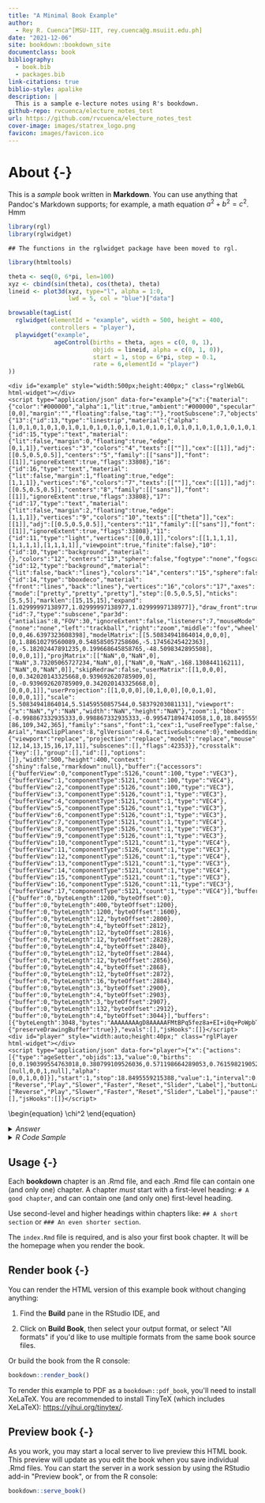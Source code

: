 ```yaml
--- 
title: "A Minimal Book Example"
author: 
  - Rey R. Cuenca^[MSU-IIT, rey.cuenca@g.msuiit.edu.ph]
date: "2021-12-06"
site: bookdown::bookdown_site
documentclass: book
bibliography: 
  - book.bib
  - packages.bib
link-citations: true
biblio-style: apalike
description: |
  This is a sample e-lecture notes using R's bookdown.
github-repo: rvcuenca/electure_notes_test
url: https://github.com/rvcuenca/electure_notes_test
cover-image: images/statrex_logo.png
favicon: images/favicon.ico
---
```


# About {-}

This is a _sample_ book written in **Markdown**. You can use anything that Pandoc's Markdown supports; for example, a math equation $a^2 + b^2 = c^2$. Hmm



<!-- ```{r} -->
<!-- library(leaflet) -->
<!-- orstationc <- read.csv("./data/orstationc.csv") -->
<!-- pal <- colorQuantile("YlOrRd", NULL, n = 8) -->
<!-- leaflet(data = orstationc) %>%  -->
<!--   addTiles() %>% -->
<!--   addCircleMarkers(color = ~pal(tann)) -->
<!-- ``` -->


<!-- ```{r} -->
<!-- library(dygraphs) -->
<!-- dygraph(nhtemp, main = "New Haven Temperatures") %>%  -->
<!--   dyRangeSelector(dateWindow = c("1920-01-01", "1960-01-01")) -->
<!-- ``` -->



<!-- ```{r} -->
<!-- library(ggplot2) -->
<!-- library(plotly) -->
<!-- p <- ggplot(data = diamonds, aes(x = cut, fill = clarity)) + -->
<!--             geom_bar(position = "dodge") -->
<!-- ggplotly(p) -->
<!-- ``` -->



<!-- ```{r} -->
<!-- library(rbokeh) -->
<!-- figure() %>% -->
<!--   ly_points(Sepal.Length, Sepal.Width, data = iris, -->
<!--     color = Species, glyph = Species, -->
<!--     hover = list(Sepal.Length, Sepal.Width)) -->
<!-- ``` -->

<!-- ```{r} -->
<!-- library(magrittr) -->
<!-- library(highcharter) -->
<!-- hchart(mtcars, "scatter", hcaes(wt, mpg, z = drat, color = hp)) %>% -->
<!--   hc_title(text = "Scatter chart with size and color") -->
<!-- ``` -->

<!-- ```{r} -->
<!-- library(visNetwork) -->
<!-- nodes <- data.frame(id = 1:6, title = paste("node", 1:6),  -->
<!--                     shape = c("dot", "square"), -->
<!--                     size = 10:15, color = c("blue", "red")) -->
<!-- edges <- data.frame(from = 1:5, to = c(5, 4, 6, 3, 3)) -->
<!-- visNetwork(nodes, edges) %>% -->
<!--   visOptions(highlightNearest = TRUE, nodesIdSelection = TRUE) -->
<!-- ``` -->



<!-- ```{r} -->
<!-- library(networkD3) -->
<!-- data(MisLinks, MisNodes) -->
<!-- forceNetwork(Links = MisLinks, Nodes = MisNodes, Source = "source", -->
<!--              Target = "target", Value = "value", NodeID = "name", -->
<!--              Group = "group", opacity = 0.4) -->
<!-- ``` -->



<!-- ```{r} -->
<!-- library(DT) -->
<!-- datatable(iris, options = list(pageLength = 5)) -->
<!-- ``` -->


<!-- ```{r} -->
<!-- library(threejs) -->
<!-- z <- seq(-10, 10, 0.01) -->
<!-- x <- cos(z) -->
<!-- y <- sin(z) -->
<!-- scatterplot3js(x,y,z, color=rainbow(length(z))) -->
<!-- ``` -->




```r
library(rgl)
library(rglwidget)
```

```
## The functions in the rglwidget package have been moved to rgl.
```

```r
library(htmltools)

theta <- seq(0, 6*pi, len=100)
xyz <- cbind(sin(theta), cos(theta), theta)
lineid <- plot3d(xyz, type="l", alpha = 1:0, 
                 lwd = 5, col = "blue")["data"]

browsable(tagList(
  rglwidget(elementId = "example", width = 500, height = 400,
            controllers = "player"),
  playwidget("example", 
             ageControl(births = theta, ages = c(0, 0, 1),
                        objids = lineid, alpha = c(0, 1, 0)),
                        start = 1, stop = 6*pi, step = 0.1, 
                        rate = 6,elementId = "player")
))
```

```{=html}
<div id="example" style="width:500px;height:400px;" class="rglWebGL html-widget"></div>
<script type="application/json" data-for="example">{"x":{"material":{"color":"#000000","alpha":1,"lit":true,"ambient":"#000000","specular":"#FFFFFF","emission":"#000000","shininess":50,"smooth":true,"front":"filled","back":"filled","size":3,"lwd":1,"fog":true,"point_antialias":false,"line_antialias":false,"texture":null,"textype":"rgb","texmipmap":false,"texminfilter":"linear","texmagfilter":"linear","texenvmap":false,"depth_mask":true,"depth_test":"less","isTransparent":false,"polygon_offset":[0,0],"margin":"","floating":false,"tag":""},"rootSubscene":7,"objects":{"13":{"id":13,"type":"linestrip","material":{"alpha":[1,0,1,0,1,0,1,0,1,0,1,0,1,0,1,0,1,0,1,0,1,0,1,0,1,0,1,0,1,0,1,0,1,0,1,0,1,0,1,0,1,0,1,0,1,0,1,0,1,0,1,0,1,0,1,0,1,0,1,0,1,0,1,0,1,0,1,0,1,0,1,0,1,0,1,0,1,0,1,0,1,0,1,0,1,0,1,0,1,0,1,0,1,0,1,0,1,0,1,0],"lit":false,"lwd":5,"isTransparent":true},"vertices":"0","colors":"1","centers":"2","ignoreExtent":false,"flags":41056},"15":{"id":15,"type":"text","material":{"lit":false,"margin":0,"floating":true,"edge":[0,1,1]},"vertices":"3","colors":"4","texts":[[""]],"cex":[[1]],"adj":[[0.5,0.5,0.5]],"centers":"5","family":[["sans"]],"font":[[1]],"ignoreExtent":true,"flags":33808},"16":{"id":16,"type":"text","material":{"lit":false,"margin":1,"floating":true,"edge":[1,1,1]},"vertices":"6","colors":"7","texts":[[""]],"cex":[[1]],"adj":[[0.5,0.5,0.5]],"centers":"8","family":[["sans"]],"font":[[1]],"ignoreExtent":true,"flags":33808},"17":{"id":17,"type":"text","material":{"lit":false,"margin":2,"floating":true,"edge":[1,1,1]},"vertices":"9","colors":"10","texts":[["theta"]],"cex":[[1]],"adj":[[0.5,0.5,0.5]],"centers":"11","family":[["sans"]],"font":[[1]],"ignoreExtent":true,"flags":33808},"11":{"id":11,"type":"light","vertices":[[0,0,1]],"colors":[[1,1,1,1],[1,1,1,1],[1,1,1,1]],"viewpoint":true,"finite":false},"10":{"id":10,"type":"background","material":{},"colors":"12","centers":"13","sphere":false,"fogtype":"none","fogscale":1,"flags":32768},"12":{"id":12,"type":"background","material":{"lit":false,"back":"lines"},"colors":"14","centers":"15","sphere":false,"fogtype":"none","fogscale":1,"flags":32768},"14":{"id":14,"type":"bboxdeco","material":{"front":"lines","back":"lines"},"vertices":"16","colors":"17","axes":{"mode":["pretty","pretty","pretty"],"step":[0.5,0.5,5],"nticks":[5,5,5],"marklen":[15,15,15],"expand":[1.02999997138977,1.02999997138977,1.02999997138977]},"draw_front":true,"flags":32769},"7":{"id":7,"type":"subscene","par3d":{"antialias":8,"FOV":30,"ignoreExtent":false,"listeners":7,"mouseMode":{"none":"none","left":"trackball","right":"zoom","middle":"fov","wheel":"pull"},"observer":[0,0,46.6397323608398],"modelMatrix":[[5.50834941864014,0,0,0],[0,1.88610279560089,0.548585057258606,-5.17456245422363],[0,-5.18202447891235,0.199668645858765,-48.5098342895508],[0,0,0,1]],"projMatrix":[["NaN",0,"NaN",0],["NaN",3.73205065727234,"NaN",0],["NaN",0,"NaN",-168.130844116211],["NaN",0,"NaN",0]],"skipRedraw":false,"userMatrix":[[1,0,0,0],[0,0.342020143325668,0.939692620785909,0],[0,-0.939692620785909,0.342020143325668,0],[0,0,0,1]],"userProjection":[[1,0,0,0],[0,1,0,0],[0,0,1,0],[0,0,0,1]],"scale":[5.50834941864014,5.51459550857544,0.58379203081131],"viewport":{"x":"NaN","y":"NaN","width":"NaN","height":"NaN"},"zoom":1,"bbox":[-0.998867332935333,0.998867332935333,-0.995471894741058,1,0,18.8495559692383],"windowRect":[86,109,342,365],"family":"sans","font":1,"cex":1,"useFreeType":false,"fontname":"TT Arial","maxClipPlanes":8,"glVersion":4.6,"activeSubscene":0},"embeddings":{"viewport":"replace","projection":"replace","model":"replace","mouse":"replace"},"objects":[12,14,13,15,16,17,11],"subscenes":[],"flags":42353}},"crosstalk":{"key":[],"group":[],"id":[],"options":[]},"width":500,"height":400,"context":{"shiny":false,"rmarkdown":null},"buffer":{"accessors":[{"bufferView":0,"componentType":5126,"count":100,"type":"VEC3"},{"bufferView":1,"componentType":5121,"count":100,"type":"VEC4"},{"bufferView":2,"componentType":5126,"count":100,"type":"VEC3"},{"bufferView":3,"componentType":5126,"count":1,"type":"VEC3"},{"bufferView":4,"componentType":5121,"count":1,"type":"VEC4"},{"bufferView":5,"componentType":5126,"count":1,"type":"VEC3"},{"bufferView":6,"componentType":5126,"count":1,"type":"VEC3"},{"bufferView":7,"componentType":5121,"count":1,"type":"VEC4"},{"bufferView":8,"componentType":5126,"count":1,"type":"VEC3"},{"bufferView":9,"componentType":5126,"count":1,"type":"VEC3"},{"bufferView":10,"componentType":5121,"count":1,"type":"VEC4"},{"bufferView":11,"componentType":5126,"count":1,"type":"VEC3"},{"bufferView":12,"componentType":5126,"count":1,"type":"VEC4"},{"bufferView":13,"componentType":5121,"count":1,"type":"VEC3"},{"bufferView":14,"componentType":5121,"count":1,"type":"VEC4"},{"bufferView":15,"componentType":5121,"count":1,"type":"VEC3"},{"bufferView":16,"componentType":5126,"count":11,"type":"VEC3"},{"bufferView":17,"componentType":5121,"count":1,"type":"VEC4"}],"bufferViews":[{"buffer":0,"byteLength":1200,"byteOffset":0},{"buffer":0,"byteLength":400,"byteOffset":1200},{"buffer":0,"byteLength":1200,"byteOffset":1600},{"buffer":0,"byteLength":12,"byteOffset":2800},{"buffer":0,"byteLength":4,"byteOffset":2812},{"buffer":0,"byteLength":12,"byteOffset":2816},{"buffer":0,"byteLength":12,"byteOffset":2828},{"buffer":0,"byteLength":4,"byteOffset":2840},{"buffer":0,"byteLength":12,"byteOffset":2844},{"buffer":0,"byteLength":12,"byteOffset":2856},{"buffer":0,"byteLength":4,"byteOffset":2868},{"buffer":0,"byteLength":12,"byteOffset":2872},{"buffer":0,"byteLength":16,"byteOffset":2884},{"buffer":0,"byteLength":3,"byteOffset":2900},{"buffer":0,"byteLength":4,"byteOffset":2903},{"buffer":0,"byteLength":3,"byteOffset":2907},{"buffer":0,"byteLength":132,"byteOffset":2912},{"buffer":0,"byteLength":4,"byteOffset":3044}],"buffers":[{"byteLength":3048,"bytes":"AAAAAAAAgD8AAAAAFMtBPq5fez8a+EI+i0q+PoWpbT8a+MI+cGcKP2RcVz8TOhI/BakwP6JG\nOT8a+EI/DYhQP5x+FD8gtnM/pN1oP0ex1D4TOpI/pch4P8pqcT4Xmao/xbV/P0HlQj0a+MI/\n8GR9P/u6Eb4dV9s/k+txP3R1p74gtvM/17NdPwAAAL+SCgZAznhBP/SkJ78TOhJAqz8eP8c6\nSb+VaR5Aq5zqPriKY78XmSpAQD+QPlWhdb+YyDZAvqzCPT/Xfr8a+EJAvqzCvT/Xfr+bJ09A\nQD+QvlWhdb8dV1tAq5zqvriKY7+fhmdAqz8ev8c6Sb8gtnNAznhBv/SkJ7+i5X9A17NdvwAA\nAL+SCoZAk+txv3R1p75TIoxA8GR9v/u6Eb4TOpJAxbV/v0HlQj3UUZhApch4v8pqcT6VaZ5A\npN1ov0ex1D5WgaRADYhQv5x+FD8XmapABakwv6JGOT/XsLBAcGcKv2RcVz+YyLZAi0q+voWp\nbT9Z4LxAFMtBvq5fez8a+MJAADCNpQAAgD/bD8lAFMtBPq5fez+bJ89Ai0q+PoWpbT9cP9VA\ncGcKP2RcVz8dV9tABakwP6JGOT/ebuFADYhQP5x+FD+fhudApN1oP0ex1D5fnu1Apch4P8pq\ncT4gtvNAxbV/P0HlQj3hzflA8GR9P/u6Eb6i5f9Ak+txP3R1p76x/gJB17NdPwAAAL+SCgZB\nznhBP/SkJ79yFglBqz8eP8c6Sb9TIgxBq5zqPriKY78zLg9BQD+QPlWhdb8TOhJBvqzCPT/X\nfr/0RRVBvqzCvT/Xfr/UURhBQD+QvlWhdb+1XRtBq5zqvriKY7+VaR5Bqz8ev8c6Sb91dSFB\nznhBv/SkJ79WgSRB17NdvwAAAL82jSdBk+txv3R1p74XmSpB8GR9v/u6Eb73pC1BxbV/v0Hl\nQj3XsDBBpch4v8pqcT64vDNBpN1ov0ex1D6YyDZBDYhQv5x+FD951DlBBakwv6JGOT9Z4DxB\ncGcKv2RcVz857D9Bi0q+voWpbT8a+EJBFMtBvq5fez/6A0ZBADANpgAAgD/bD0lBFMtBPq5f\nez+7G0xBi0q+PoWpbT+bJ09BcGcKP2RcVz98M1JBBakwP6JGOT9cP1VBDYhQP5x+FD89S1hB\npN1oP0ex1D4dV1tBpch4P8pqcT79Yl5BxbV/P0HlQj3ebmFB8GR9P/u6Eb6+emRBk+txP3R1\np76fhmdB17NdPwAAAL9/kmpBznhBP/SkJ79fnm1Bqz8eP8c6Sb9AqnBBq5zqPriKY78gtnNB\nQD+QPlWhdb8BwnZBvqzCPT/Xfr/hzXlBvqzCvT/Xfr/B2XxBQD+QvlWhdb+i5X9Bq5zqvriK\nY7/BeIFBqz8ev8c6Sb+x/oJBznhBv/SkJ7+ihIRB17NdvwAAAL+SCoZBk+txv3R1p76CkIdB\n8GR9v/u6Eb5yFolBxbV/v0HlQj1inIpBpch4v8pqcT5TIoxBpN1ov0ex1D5DqI1BDYhQv5x+\nFD8zLo9BBakwv6JGOT8jtJBBcGcKv2RcVz8TOpJBi0q+voWpbT8EwJNBFMtBvq5fez/0RZVB\nAMhTpgAAgD/ky5ZBAAABAQAAAQAAAAEBAAABAAAAAQEAAAEAAAABAQAAAQAAAAEBAAABAAAA\nAQEAAAEAAAABAQAAAQAAAAEBAAABAAAAAQEAAAEAAAABAQAAAQAAAAEBAAABAAAAAQEAAAEA\nAAABAQAAAQAAAAEBAAABAAAAAQEAAAEAAAABAQAAAQAAAAEBAAABAAAAAQEAAAEAAAABAQAA\nAQAAAAEBAAABAAAAAQEAAAEAAAABAQAAAQAAAAEBAAABAAAAAQEAAAEAAAABAQAAAQAAAAEB\nAAABAAAAAQEAAAEAAAABAQAAAQAAAAEBAAABAAAAAQEAAAEAAAABAQAAAQAAAAEBAAABAAAA\nAQEAAAEAAAABAQAAAQAAAAEBAAABAAAAAQEAAAEAAAABAQAAAQAAAAEBAAABAAAAAQEAAAEA\nAAABAQAAAQAAAAEBAAABAAAAAQEAAAEAAAABAQAAAQAAAAEBAAABAAAAAQEAAAEAAAABAQAA\nAQAAAAEBAAABAAAAAQEAAAEAAAABAQAAAQAAAAEBAAABAAAAAAAAAIA/AAAAABTLQT6uX3s/\nGvhCPotKvj6FqW0/GvjCPnBnCj9kXFc/EzoSPwWpMD+iRjk/GvhCPw2IUD+cfhQ/ILZzP6Td\naD9HsdQ+EzqSP6XIeD/KanE+F5mqP8W1fz9B5UI9GvjCP/BkfT/7uhG+HVfbP5PrcT90dae+\nILbzP9ezXT8AAAC/kgoGQM54QT/0pCe/EzoSQKs/Hj/HOkm/lWkeQKuc6j64imO/F5kqQEA/\nkD5VoXW/mMg2QL6swj0/136/GvhCQL6swr0/136/mydPQEA/kL5VoXW/HVdbQKuc6r64imO/\nn4ZnQKs/Hr/HOkm/ILZzQM54Qb/0pCe/ouV/QNezXb8AAAC/kgqGQJPrcb90dae+UyKMQPBk\nfb/7uhG+EzqSQMW1f79B5UI91FGYQKXIeL/KanE+lWmeQKTdaL9HsdQ+VoGkQA2IUL+cfhQ/\nF5mqQAWpML+iRjk/17CwQHBnCr9kXFc/mMi2QItKvr6FqW0/WeC8QBTLQb6uX3s/GvjCQAAw\njaUAAIA/2w/JQBTLQT6uX3s/myfPQItKvj6FqW0/XD/VQHBnCj9kXFc/HVfbQAWpMD+iRjk/\n3m7hQA2IUD+cfhQ/n4bnQKTdaD9HsdQ+X57tQKXIeD/KanE+ILbzQMW1fz9B5UI94c35QPBk\nfT/7uhG+ouX/QJPrcT90dae+sf4CQdezXT8AAAC/kgoGQc54QT/0pCe/chYJQas/Hj/HOkm/\nUyIMQauc6j64imO/My4PQUA/kD5VoXW/EzoSQb6swj0/136/9EUVQb6swr0/136/1FEYQUA/\nkL5VoXW/tV0bQauc6r64imO/lWkeQas/Hr/HOkm/dXUhQc54Qb/0pCe/VoEkQdezXb8AAAC/\nNo0nQZPrcb90dae+F5kqQfBkfb/7uhG+96QtQcW1f79B5UI917AwQaXIeL/KanE+uLwzQaTd\naL9HsdQ+mMg2QQ2IUL+cfhQ/edQ5QQWpML+iRjk/WeA8QXBnCr9kXFc/Oew/QYtKvr6FqW0/\nGvhCQRTLQb6uX3s/+gNGQQAwDaYAAIA/2w9JQRTLQT6uX3s/uxtMQYtKvj6FqW0/mydPQXBn\nCj9kXFc/fDNSQQWpMD+iRjk/XD9VQQ2IUD+cfhQ/PUtYQaTdaD9HsdQ+HVdbQaXIeD/KanE+\n/WJeQcW1fz9B5UI93m5hQfBkfT/7uhG+vnpkQZPrcT90dae+n4ZnQdezXT8AAAC/f5JqQc54\nQT/0pCe/X55tQas/Hj/HOkm/QKpwQauc6j64imO/ILZzQUA/kD5VoXW/AcJ2Qb6swj0/136/\n4c15Qb6swr0/136/wdl8QUA/kL5VoXW/ouV/Qauc6r64imO/wXiBQas/Hr/HOkm/sf6CQc54\nQb/0pCe/ooSEQdezXb8AAAC/kgqGQZPrcb90dae+gpCHQfBkfb/7uhG+chaJQcW1f79B5UI9\nYpyKQaXIeL/KanE+UyKMQaTdaL9HsdQ+Q6iNQQ2IUL+cfhQ/My6PQQWpML+iRjk/I7SQQXBn\nCr9kXFc/EzqSQYtKvr6FqW0/BMCTQRTLQb6uX3s/9EWVQQDIU6YAAIA/5MuWQQAAwH8AAIBA\nAACAPwAAAAEAAMB/AACAQAAAgD8AAMB/AACAQAAAgD8AAAABAADAfwAAgEAAAIA/AADAfwAA\ngEAAAIA/AAAAAQAAwH8AAIBAAACAP5mYmD6ZmJg+mZiYPgAAgD8AAAABAQEBAAAAAAAAAAC/\nAADAfwAAwH8AAAAAAADAfwAAwH8AAAA/AADAfwAAwH8AAMB/AAAAvwAAwH8AAMB/AAAAAAAA\nwH8AAMB/AAAAPwAAwH8AAMB/AACAPwAAwH8AAMB/AADAfwAAAAAAAMB/AADAfwAAoEAAAMB/\nAADAfwAAIEEAAMB/AADAfwAAcEEAAAAB"}]},"webGLoptions":{"preserveDrawingBuffer":true}},"evals":[],"jsHooks":[]}</script>
<div id="player" style="width:auto;height:40px;" class="rglPlayer html-widget"></div>
<script type="application/json" data-for="player">{"x":{"actions":[{"type":"ageSetter","objids":13,"value":0,"births":[0,0.190399554763018,0.380799109526036,0.571198664289053,0.761598219052071,0.951997773815089,1.14239732857811,1.33279688334112,1.52319643810414,1.71359599286716,1.90399554763018,2.0943951023932,2.28479465715621,2.47519421191923,2.66559376668225,2.85599332144527,3.04639287620828,3.2367924309713,3.42719198573432,3.61759154049734,3.80799109526036,3.99839065002337,4.18879020478639,4.37918975954941,4.56958931431243,4.75998886907544,4.95038842383846,5.14078797860148,5.3311875333645,5.52158708812752,5.71198664289053,5.90238619765355,6.09278575241657,6.28318530717959,6.4735848619426,6.66398441670562,6.85438397146864,7.04478352623166,7.23518308099468,7.42558263575769,7.61598219052071,7.80638174528373,7.99678130004675,8.18718085480976,8.37758040957278,8.5679799643358,8.75837951909882,8.94877907386183,9.13917862862485,9.32957818338787,9.51997773815089,9.71037729291391,9.90077684767692,10.0911764024399,10.281575957203,10.471975511966,10.662375066729,10.852774621492,11.043174176255,11.233573731018,11.4239732857811,11.6143728405441,11.8047723953071,11.9951719500701,12.1855715048331,12.3759710595962,12.5663706143592,12.7567701691222,12.9471697238852,13.1375692786482,13.3279688334112,13.5183683881743,13.7087679429373,13.8991674977003,14.0895670524633,14.2799666072263,14.4703661619894,14.6607657167524,14.8511652715154,15.0415648262784,15.2319643810414,15.4223639358044,15.6127634905675,15.8031630453305,15.9935626000935,16.1839621548565,16.3743617096195,16.5647612643825,16.7551608191456,16.9455603739086,17.1359599286716,17.3263594834346,17.5167590381976,17.7071585929607,17.8975581477237,18.0879577024867,18.2783572572497,18.4687568120127,18.6591563667757,18.8495559215388],"ages":[null,0,0,1,null],"alpha":[0,0,1,0,0]}],"start":1,"stop":18.8495559215388,"value":1,"interval":0.05,"rate":6,"components":["Reverse","Play","Slower","Faster","Reset","Slider","Label"],"buttonLabels":["Reverse","Play","Slower","Faster","Reset","Slider","Label"],"pause":"Pause","loop":true,"step":0.1,"labels":null,"precision":3,"reinit":null,"sceneId":"example","respondTo":null},"evals":[],"jsHooks":[]}</script>
```


\begin{equation}
  \chi^2
\end{equation}


<details>
 <summary><em>Answer</em></summary>

```tex
\begin{equation}
  \chi^2
\end{equation}
```
</details>


<details>
 <summary><em>R Code Sample</em></summary>

<p>
This is some code

```R
bookdown::serve_book()
myFun <- function() {
  x <- 1 + 1
  return(x)
}
```
and some mathematics

$$
  \int_{-\infty}^{\infty} 
    e^{-\frac{1}{2}z^2}\,\text{d}z
  =
  \sqrt{2\pi}
$$
</p>
</details>


## Usage {-}

Each **bookdown** chapter is an .Rmd file, and each .Rmd file can contain one (and only one) chapter. A chapter *must* start with a first-level heading: `# A good chapter`, and can contain one (and only one) first-level heading.

Use second-level and higher headings within chapters like: `## A short section` or `### An even shorter section`.

The `index.Rmd` file is required, and is also your first book chapter. It will be the homepage when you render the book.

## Render book {-}

You can render the HTML version of this example book without changing anything:

1. Find the **Build** pane in the RStudio IDE, and

1. Click on **Build Book**, then select your output format, or select "All formats" if you'd like to use multiple formats from the same book source files.

Or build the book from the R console:


```r
bookdown::render_book()
```

To render this example to PDF as a `bookdown::pdf_book`, you'll need to install XeLaTeX. You are recommended to install TinyTeX (which includes XeLaTeX): <https://yihui.org/tinytex/>.

## Preview book {-}

As you work, you may start a local server to live preview this HTML book. This preview will update as you edit the book when you save individual .Rmd files. You can start the server in a work session by using the RStudio add-in "Preview book", or from the R console:


```r
bookdown::serve_book()
```



